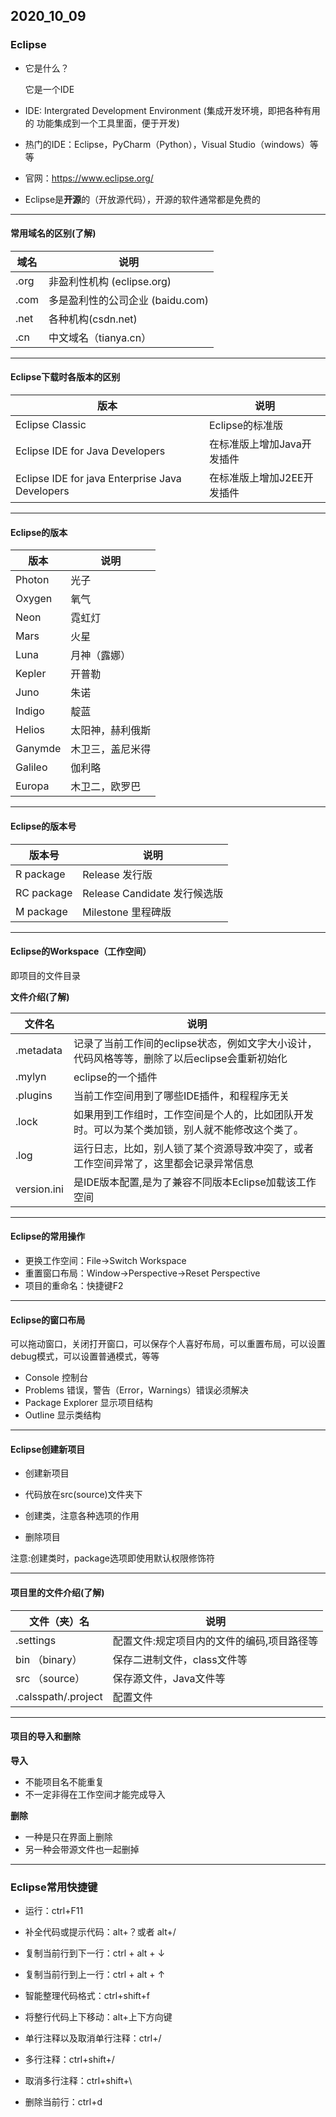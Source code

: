 ## 2020_10_09

### Eclipse

* 它是什么？

  它是一个IDE

* IDE:  Intergrated Development Environment (集成开发环境，即把各种有用的  功能集成到一个工具里面，便于开发)
* 热门的IDE：Eclipse，PyCharm（Python），Visual Studio（windows）等等
* 官网：https://www.eclipse.org/

* Eclipse是**开源**的（开放源代码），开源的软件通常都是免费的

---

#### 常用域名的区别(了解)

| 域名 | 说明                             |
| ---- | -------------------------------- |
| .org | 非盈利性机构 (eclipse.org)       |
| .com | 多是盈利性的公司企业 (baidu.com) |
| .net | 各种机构(csdn.net)               |
| .cn  | 中文域名（tianya.cn）            |

---

#### Eclipse下载时各版本的区别

| 版本                                            | 说明                       |
| ----------------------------------------------- | -------------------------- |
| Eclipse Classic                                 | Eclipse的标准版            |
| Eclipse IDE for Java Developers                 | 在标准版上增加Java开发插件 |
| Eclipse IDE for java Enterprise Java Developers | 在标准版上增加J2EE开发插件 |

---

#### Eclipse的版本

| 版本    | 说明             |
| ------- | ---------------- |
| Photon  | 光子             |
| Oxygen  | 氧气             |
| Neon    | 霓虹灯           |
| Mars    | 火星             |
| Luna    | 月神（露娜）     |
| Kepler  | 开普勒           |
| Juno    | 朱诺             |
| Indigo  | 靛蓝             |
| Helios  | 太阳神，赫利俄斯 |
| Ganymde | 木卫三，盖尼米得 |
| Galileo | 伽利略           |
| Europa  | 木卫二，欧罗巴   |

---

#### Eclipse的版本号

| 版本号     | 说明                         |
| ---------- | ---------------------------- |
| R package  | Release 发行版               |
| RC package | Release Candidate 发行候选版 |
| M package  | Milestone 里程碑版           |

------

#### Eclipse的Workspace（工作空间）

即项目的文件目录

**文件介绍(了解)**

| 文件名      | 说明                                                         |
| ----------- | ------------------------------------------------------------ |
| .metadata   | 记录了当前工作间的eclipse状态，例如文字大小设计，代码风格等等，删除了以后eclipse会重新初始化 |
| .mylyn      | eclipse的一个插件                                            |
| .plugins    | 当前工作空间用到了哪些IDE插件，和程程序无关                  |
| .lock       | 如果用到工作组时，工作空间是个人的，比如团队开发时。可以为某个类加锁，别人就不能修改这个类了。 |
| .log        | 运行日志，比如，别人锁了某个资源导致冲突了，或者工作空间异常了，这里都会记录异常信息 |
| version.ini | 是IDE版本配置,是为了兼容不同版本Eclipse加载该工作空间        |

---

#### Eclipse的常用操作

* 更换工作空间：File->Switch Workspace
* 重置窗口布局：Window->Perspective->Reset Perspective
* 项目的重命名：快捷键F2

---

#### Eclipse的窗口布局

可以拖动窗口，关闭打开窗口，可以保存个人喜好布局，可以重置布局，可以设置debug模式，可以设置普通模式，等等

* Console 控制台
* Problems 错误，警告（Error，Warnings）错误必须解决
* Package Explorer 显示项目结构
* Outline 显示类结构

------

#### Eclipse创建新项目

* 创建新项目

* 代码放在src(source)文件夹下

* 创建类，注意各种选项的作用
* 删除项目

注意:创建类时，package选项即使用默认权限修饰符

---

#### 项目里的文件介绍(了解)

| 文件（夹）名        | 说明                                       |
| ------------------- | ------------------------------------------ |
| .settings           | 配置文件:规定项目内的文件的编码,项目路径等 |
| bin （binary）      | 保存二进制文件，class文件等                |
| src （source）      | 保存源文件，Java文件等                     |
| .calsspath/.project | 配置文件                                   |

------

#### 项目的导入和删除

**导入**

* 不能项目名不能重复
* 不一定非得在工作空间才能完成导入

**删除**

* 一种是只在界面上删除
* 另一种会带源文件也一起删掉

------

### Eclipse常用快捷键

* 运行：ctrl+F11

* 补全代码或提示代码：alt+？或者 alt+/
* 复制当前行到下一行：ctrl + alt + ↓
* 复制当前行到上一行：ctrl + alt + ↑

* 智能整理代码格式：ctrl+shift+f

* 将整行代码上下移动：alt+上下方向键

* 单行注释以及取消单行注释：ctrl+/

* 多行注释：ctrl+shift+/

* 取消多行注释：ctrl+shift+\

* 删除当前行：ctrl+d



